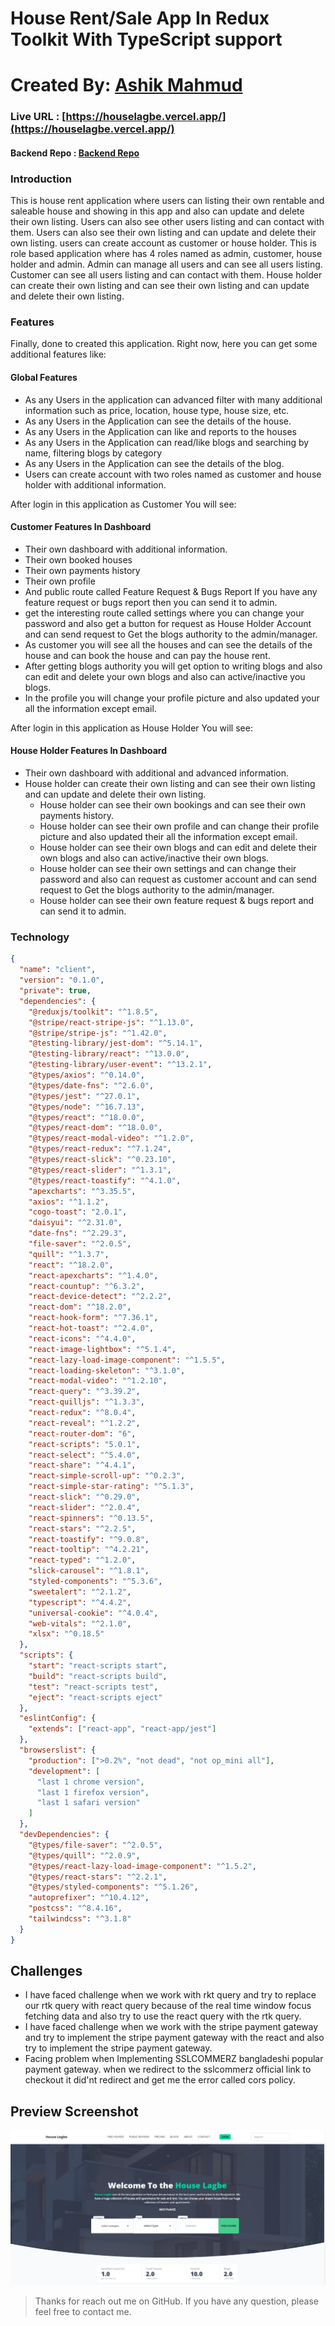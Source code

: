 # House Rent/Sale App In Redux Toolkit With TypeScript support

# Created By: [Ashik Mahmud](https://ashikmahmud.me)

### Live URL : [https://houselagbe.vercel.app/](https://houselagbe.vercel.app/)

#### Backend Repo : [Backend Repo](https://github.com/Ashik-Mahmud/rent-house-server)

### Introduction

This is house rent application where users can listing their own rentable and saleable house and showing in this app and also can update and delete their own listing. Users can also see other users listing and can contact with them. Users can also see their own listing and can update and delete their own listing.
users can create account as customer or house holder. This is role based application where has 4 roles named as admin, customer, house holder and admin. Admin can manage all users and can see all users listing. Customer can see all users listing and can contact with them. House holder can create their own listing and can see their own listing and can update and delete their own listing.

### Features

Finally, done to created this application. Right now, here you can get some additional features like:

#### Global Features

- As any Users in the application can advanced filter with many additional information such as price, location, house type, house size, etc.
- As any Users in the Application can see the details of the house.
- As any Users in the Application can like and reports to the houses
- As any Users in the Application can read/like blogs and searching by name, filtering blogs by category
- As any Users in the Application can see the details of the blog.
- Users can create account with two roles named as customer and house holder with additional information.

After login in this application as Customer You will see:

#### Customer Features In Dashboard

- Their own dashboard with additional information.
- Their own booked houses
- Their own payments history
- Their own profile
- And public route called Feature Request & Bugs Report If you have any feature request or bugs report then you can send it to admin.
- get the interesting route called settings where you can change your password and also get a button for request as House Holder Account and can send request to Get the blogs authority to the admin/manager.
- As customer you will see all the houses and can see the details of the house and can book the house and can pay the house rent.
- After getting blogs authority you will get option to writing blogs and also can edit and delete your own blogs and also can active/inactive you blogs.
- In the profile you will change your profile picture and also updated your all the information except email.

After login in this application as House Holder You will see:

#### House Holder Features In Dashboard

- Their own dashboard with additional and advanced information.
- House holder can create their own listing and can see their own listing and can update and delete their own listing.
  - House holder can see their own bookings and can see their own payments history.
  - House holder can see their own profile and can change their profile picture and also updated their all the information except email.
  - House holder can see their own blogs and can edit and delete their own blogs and also can active/inactive their own blogs.
  - House holder can see their own settings and can change their password and also can request as customer account and can send request to Get the blogs authority to the admin/manager.
  - House holder can see their own feature request & bugs report and can send it to admin.

### Technology

```json
{
  "name": "client",
  "version": "0.1.0",
  "private": true,
  "dependencies": {
    "@reduxjs/toolkit": "^1.8.5",
    "@stripe/react-stripe-js": "^1.13.0",
    "@stripe/stripe-js": "^1.42.0",
    "@testing-library/jest-dom": "^5.14.1",
    "@testing-library/react": "^13.0.0",
    "@testing-library/user-event": "^13.2.1",
    "@types/axios": "^0.14.0",
    "@types/date-fns": "^2.6.0",
    "@types/jest": "^27.0.1",
    "@types/node": "^16.7.13",
    "@types/react": "^18.0.0",
    "@types/react-dom": "^18.0.0",
    "@types/react-modal-video": "^1.2.0",
    "@types/react-redux": "^7.1.24",
    "@types/react-slick": "^0.23.10",
    "@types/react-slider": "^1.3.1",
    "@types/react-toastify": "^4.1.0",
    "apexcharts": "^3.35.5",
    "axios": "^1.1.2",
    "cogo-toast": "2.0.1",
    "daisyui": "^2.31.0",
    "date-fns": "^2.29.3",
    "file-saver": "^2.0.5",
    "quill": "^1.3.7",
    "react": "^18.2.0",
    "react-apexcharts": "^1.4.0",
    "react-countup": "^6.3.2",
    "react-device-detect": "^2.2.2",
    "react-dom": "^18.2.0",
    "react-hook-form": "^7.36.1",
    "react-hot-toast": "^2.4.0",
    "react-icons": "^4.4.0",
    "react-image-lightbox": "^5.1.4",
    "react-lazy-load-image-component": "^1.5.5",
    "react-loading-skeleton": "^3.1.0",
    "react-modal-video": "^1.2.10",
    "react-query": "^3.39.2",
    "react-quilljs": "^1.3.3",
    "react-redux": "^8.0.4",
    "react-reveal": "^1.2.2",
    "react-router-dom": "6",
    "react-scripts": "5.0.1",
    "react-select": "^5.4.0",
    "react-share": "^4.4.1",
    "react-simple-scroll-up": "^0.2.3",
    "react-simple-star-rating": "^5.1.3",
    "react-slick": "^0.29.0",
    "react-slider": "^2.0.4",
    "react-spinners": "^0.13.5",
    "react-stars": "^2.2.5",
    "react-toastify": "^9.0.8",
    "react-tooltip": "^4.2.21",
    "react-typed": "^1.2.0",
    "slick-carousel": "^1.8.1",
    "styled-components": "^5.3.6",
    "sweetalert": "^2.1.2",
    "typescript": "^4.4.2",
    "universal-cookie": "^4.0.4",
    "web-vitals": "^2.1.0",
    "xlsx": "^0.18.5"
  },
  "scripts": {
    "start": "react-scripts start",
    "build": "react-scripts build",
    "test": "react-scripts test",
    "eject": "react-scripts eject"
  },
  "eslintConfig": {
    "extends": ["react-app", "react-app/jest"]
  },
  "browserslist": {
    "production": [">0.2%", "not dead", "not op_mini all"],
    "development": [
      "last 1 chrome version",
      "last 1 firefox version",
      "last 1 safari version"
    ]
  },
  "devDependencies": {
    "@types/file-saver": "^2.0.5",
    "@types/quill": "^2.0.9",
    "@types/react-lazy-load-image-component": "^1.5.2",
    "@types/react-stars": "^2.2.1",
    "@types/styled-components": "^5.1.26",
    "autoprefixer": "^10.4.12",
    "postcss": "^8.4.16",
    "tailwindcss": "^3.1.8"
  }
}
```

## Challenges

- I have faced challenge when we work with rkt query and try to replace our rtk query with react query because of the real time window focus fetching data and also try to use the react query with the rtk query.
- I have faced challenge when we work with the stripe payment gateway and try to implement the stripe payment gateway with the react and also try to implement the stripe payment gateway.
- Facing problem when Implementing SSLCOMMERZ bangladeshi popular payment gateway. when we redirect to the sslcommerz official link to checkout it did'nt redirect and get me the error called cors policy.

## Preview Screenshot

![imageScreenshot](./preview.png)

> Thanks for reach out me on GitHub. If you have any question, please feel free to contact me.
